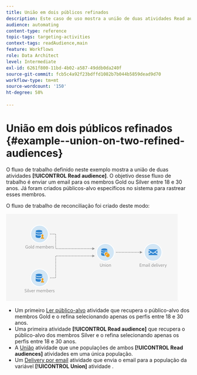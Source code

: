```yaml
---
title: União em dois públicos refinados
description: Este caso de uso mostra a união de duas atividades Read audience .
audience: automating
content-type: reference
topic-tags: targeting-activities
context-tags: readAudience,main
feature: Workflows
role: Data Architect
level: Intermediate
exl-id: 6261f800-11bd-4b02-a587-49ddb0da240f
source-git-commit: fcb5c4a92f23bdffd1082b7b044b5859dead9d70
workflow-type: tm+mt
source-wordcount: '150'
ht-degree: 58%

---
```


# União em dois públicos refinados {#example--union-on-two-refined-audiences}

O fluxo de trabalho definido neste exemplo mostra a união de duas atividades **[!UICONTROL Read audience]**. O objetivo desse fluxo de trabalho é enviar um email para os membros Gold ou Silver entre 18 e 30 anos. Já foram criados públicos-alvo específicos no sistema para rastrear esses membros.

O fluxo de trabalho de reconciliação foi criado deste modo:

![](assets/readaudience_activity_example1.png)

* Um primeiro [Ler público-alvo](../../automating/using/read-audience.md) atividade que recupera o público-alvo dos membros Gold e o refina selecionando apenas os perfis entre 18 e 30 anos.
* Uma primeira atividade **[!UICONTROL Read audience]** que recupera o público-alvo dos membros Silver e o refina selecionando apenas os perfis entre 18 e 30 anos.
* A [União](../../automating/using/union.md) atividade que une populações de ambos **[!UICONTROL Read audiences]** atividades em uma única população.
* Um [Delivery por email](../../automating/using/email-delivery.md) atividade que envia o email para a população da variável **[!UICONTROL Union]** atividade .
